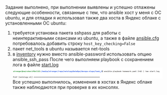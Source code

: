 Задание выполнено, при выполнении выявлены и успешно отлажены следующие особенности, связанные с тем, что ansible хост у меня с ОС ubuntu, и для отладки я использовал также два хоста в Яндекс облаке с установленными ОС ubuntu:
1. требуется установка пакета sshpass для работы с неинтерактивными сеансами из ubuntu, а также в файле [ansible.cfg](ansible.cfg) потребовалось добавить строку `host_key_checking=False`
2. пакет net_tools  в ubuntu называется net-tools
3. в [inventory](inventory) нужно вместо ansible-password использовать опцию ansible_ssh_pass
После чего выполняем playbook с сохранением лога  в файле [start.log](start.log)
![img.png](img.png)
Все успешно выполнилось, изменения в хостах в Яндекс облаке также наблюдаются при проверке в их консолях.